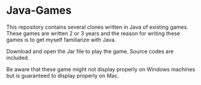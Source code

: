 # Java-Games

This repository contains several clones written in Java of existing games. These games are written 2 or 3 years and 
the reason for writing these games is to get myself familiarize with Java. 

Download and open the Jar file to play the game. Source codes are included.

Be aware that these game might not display properly on Windows machines but is guaranteed to display properly on Mac.

